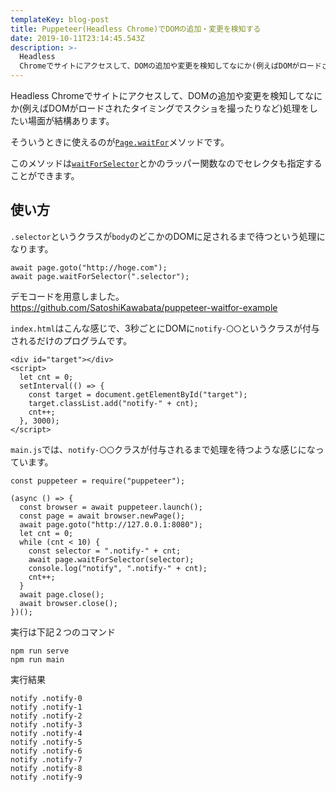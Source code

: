 ```yaml
---
templateKey: blog-post
title: Puppeteer(Headless Chrome)でDOMの追加・変更を検知する
date: 2019-10-11T23:14:45.543Z
description: >-
  Headless
  Chromeでサイトにアクセスして、DOMの追加や変更を検知してなにか(例えばDOMがロードされたタイミングでスクショを撮ったりなど)処理をしたい場面が結構あります。そういうときに使えるのがPage.waitForメソッドです。
---
```

Headless Chromeでサイトにアクセスして、DOMの追加や変更を検知してなにか(例えばDOMがロードされたタイミングでスクショを撮ったりなど)処理をしたい場面が結構あります。

そういうときに使えるのが[`Page.waitFor`](https://github.com/GoogleChrome/puppeteer/blob/v1.20.0/docs/api.md#pagewaitforselectororfunctionortimeout-options-args)メソッドです。

このメソッドは[`waitForSelector`](https://github.com/GoogleChrome/puppeteer/blob/v1.20.0/docs/api.md#pagewaitforselectorselector-options)とかのラッパー関数なのでセレクタも指定することができます。

## 使い方

`.selector`というクラスが`body`のどこかのDOMに足されるまで待つという処理になります。

```
await page.goto("http://hoge.com");
await page.waitForSelector(".selector");
```

デモコードを用意しました。
https://github.com/SatoshiKawabata/puppeteer-waitfor-example

`index.html`はこんな感じで、3秒ごとにDOMに`notify-〇〇`というクラスが付与されるだけのプログラムです。

```
<div id="target"></div>
<script>
  let cnt = 0;
  setInterval(() => {
    const target = document.getElementById("target");
    target.classList.add("notify-" + cnt);
    cnt++;
  }, 3000);
</script>
```

`main.js`では、`notify-〇〇`クラスが付与されるまで処理を待つような感じになっています。

```
const puppeteer = require("puppeteer");

(async () => {
  const browser = await puppeteer.launch();
  const page = await browser.newPage();
  await page.goto("http://127.0.0.1:8080");
  let cnt = 0;
  while (cnt < 10) {
    const selector = ".notify-" + cnt;
    await page.waitForSelector(selector);
    console.log("notify", ".notify-" + cnt);
    cnt++;
  }
  await page.close();
  await browser.close();
})();
```

実行は下記２つのコマンド

```
npm run serve
npm run main
```

実行結果

```
notify .notify-0
notify .notify-1
notify .notify-2
notify .notify-3
notify .notify-4
notify .notify-5
notify .notify-6
notify .notify-7
notify .notify-8
notify .notify-9
```
